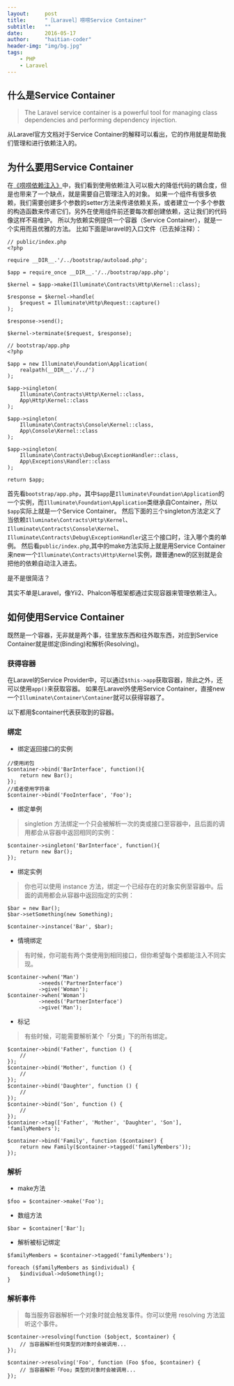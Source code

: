 ```yaml
---
layout:     post
title:      "［Laravel］唠唠Service Container"
subtitle:   ""
date:       2016-05-17
author:     "haitian-coder"
header-img: "img/bg.jpg"
tags:
    - PHP
    - Laravel
---
```




## 什么是Service Container ##

> The Laravel service container is a powerful tool for managing class dependencies and performing dependency injection. 

从Laravel官方文档对于Service Container的解释可以看出，它的作用就是帮助我们管理和进行依赖注入的。

## 为什么要用Service Container ##

在[《唠唠依赖注入》][1]中，我们看到使用依赖注入可以极大的降低代码的耦合度，但是也带来了一个缺点，就是需要自己管理注入的对象。
如果一个组件有很多依赖，我们需要创建多个参数的setter方法​​来传递依赖关系，或者建立一个多个参数的构造函数来传递它们，另外在使用组件前还要每次都创建依赖，这让我们的代码像这样不易维护。
所以为依赖实例提供一个容器（Service Container），就是一个实用而且优雅的方法。
比如下面是laravel的入口文件（已去掉注释）：


```
// public/index.php
<?php

require __DIR__.'/../bootstrap/autoload.php';

$app = require_once __DIR__.'/../bootstrap/app.php';

$kernel = $app->make(Illuminate\Contracts\Http\Kernel::class);

$response = $kernel->handle(
    $request = Illuminate\Http\Request::capture()
);

$response->send();

$kernel->terminate($request, $response);

```

```
// bootstrap/app.php
<?php

$app = new Illuminate\Foundation\Application(
    realpath(__DIR__.'/../')
);

$app->singleton(
    Illuminate\Contracts\Http\Kernel::class,
    App\Http\Kernel::class
);

$app->singleton(
    Illuminate\Contracts\Console\Kernel::class,
    App\Console\Kernel::class
);

$app->singleton(
    Illuminate\Contracts\Debug\ExceptionHandler::class,
    App\Exceptions\Handler::class
);

return $app;

```

首先看`bootstrap/app.php`，其中`$app`是`Illuminate\Foundation\Application`的一个实例，而`Illuminate\Foundation\Application`类继承自Container，所以`$app`实际上就是一个Service Container。
然后下面的三个singleton方法定义了当依赖`Illuminate\Contracts\Http\Kernel`、`Illuminate\Contracts\Console\Kernel`、`Illuminate\Contracts\Debug\ExceptionHandler`这三个接口时，注入哪个类的单例。
然后看`public/index.php`,其中的make方法实际上就是用Service Container来new一个`Illuminate\Contracts\Http\Kernel`实例，跟普通new的区别就是会把他的依赖自动注入进去。

是不是很简洁？

其实不单是Laravel，像Yii2、Phalcon等框架都通过实现容器来管理依赖注入。

## 如何使用Service Container ##

既然是一个容器，无非就是两个事，往里放东西和往外取东西，对应到Service Container就是绑定(Binding)和解析(Resolving)。

### 获得容器

在Laravel的Service Provider中，可以通过`$this->app`获取容器，除此之外，还可以使用`app()`来获取容器。
如果在Laravel外使用Service Container，直接new一个`Illuminate\Container\Container`就可以获得容器了。

以下都用$container代表获取到的容器。

### 绑定

 - 绑定返回接口的实例

```
//使用闭包
$container->bind('BarInterface', function(){
    return new Bar();
});
//或者使用字符串
$container->bind('FooInterface', 'Foo');
```

 - 绑定单例

> singletion 方法绑定一个只会被解析一次的类或接口至容器中，且后面的调用都会从容器中返回相同的实例：

```
$container->singleton('BarInterface', function(){
    return new Bar();
});
```

 - 绑定实例

> 你也可以使用 instance 方法，绑定一个已经存在的对象实例至容器中。后面的调用都会从容器中返回指定的实例：

```
$bar = new Bar();
$bar->setSomething(new Something);

$container->instance('Bar', $bar);
```

 - 情境绑定

> 有时候，你可能有两个类使用到相同接口，但你希望每个类都能注入不同实现。

```
$container->when('Man')
          ->needs('PartnerInterface')
          ->give('Woman');
$container->when('Woman')
          ->needs('PartnerInterface')
          ->give('Man');
```

 - 标记

> 有些时候，可能需要解析某个「分类」下的所有绑定。

```
$container->bind('Father', function () {
    //
});
$container->bind('Mother', function () {
    //
});
$container->bind('Daughter', function () {
    //
});
$container->bind('Son', function () {
    //
});
$container->tag(['Father', 'Mother', 'Daughter', 'Son'], 'familyMembers');

$container->bind('Family', function ($container) {
    return new Family($container->tagged('familyMembers'));
});

```

### 解析

 - make方法

```
$foo = $container->make('Foo');
```

 - 数组方法

```
$bar = $container['Bar'];
```

 - 解析被标记绑定

```
$familyMembers = $container->tagged('familyMembers');

foreach ($familyMembers as $individual) {
    $individual->doSomething();
}
```

### 解析事件

> 每当服务容器解析一个对象时就会触发事件。你可以使用 resolving 方法监听这个事件。

```
$container->resolving(function ($object, $container) {
    // 当容器解析任何类型的对象时会被调用...
});

$container->resolving('Foo', function (Foo $foo, $container) {
    // 当容器解析「Foo」类型的对象时会被调用...
});
```

  [1]: http://haitian299.github.io/2016/05/17/Dependency-injection/